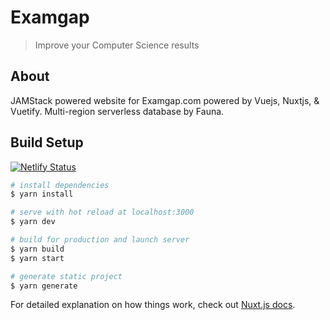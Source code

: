 # Examgap

> Improve your Computer Science results

## About

JAMStack powered website for Examgap.com powered by Vuejs, Nuxtjs, & Vuetify.
Multi-region serverless database by Fauna.

## Build Setup

[![Netlify Status](https://api.netlify.com/api/v1/badges/11f26032-4930-4187-a880-6173c21bd509/deploy-status)](https://app.netlify.com/sites/examgap/deploys)

```bash
# install dependencies
$ yarn install

# serve with hot reload at localhost:3000
$ yarn dev

# build for production and launch server
$ yarn build
$ yarn start

# generate static project
$ yarn generate
```

For detailed explanation on how things work, check out [Nuxt.js docs](https://nuxtjs.org).
